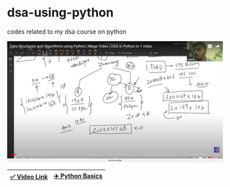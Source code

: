 # dsa-using-python
codes related to my dsa course on python

![](img/U_video.png)

| [ ✅ Video Link](https://youtu.be/f9Aje_cN_CY) | [ ✈️ Python Basics](https://github.com/akashdip2001/ML-Machine-Learning/blob/main/py/README.md) |
| --- | --- |
